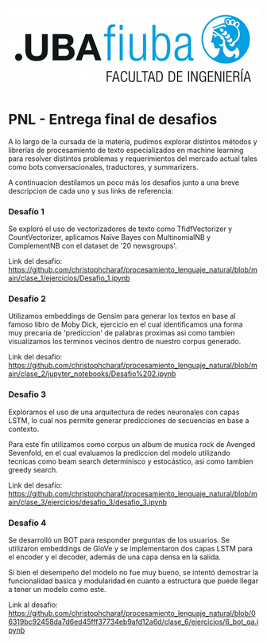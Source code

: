 ![image](https://github.com/hernancontigiani/ceia_memorias_especializacion/raw/master/Figures/logoFIUBA.jpg)

#  PNL - Entrega final de desafios 

A lo largo de la cursada de la materia, pudimos explorar distintos métodos y librerías de procesamiento de texto especializados en machine learning para resolver distintos problemas y requerimientos del mercado actual tales como bots conversacionales, traductores, y summarizers.

A continuacion destilamos un poco más los desafíos junto a una breve descripcion de cada uno y sus links de referencia:

### Desafío 1
Se exploró el uso de vectorizadores de texto como TfidfVectorizer y CountVectorizer, aplicamos Naïve Bayes con MultinomialNB y ComplementNB con el dataset de '20 newsgroups'. 
    
Link del desafio: https://github.com/christophcharaf/procesamiento_lenguaje_natural/blob/main/clase_1/ejercicios/Desafio_1.ipynb

### Desafío 2
Utilizamos embeddings de Gensim para generar los textos en base al famoso libro de Moby Dick, ejercicio en el cual identificamos una forma muy precaria de 'prediccion' de palabras proximas asi como tambien visualizamos los terminos vecinos dentro de nuestro corpus generado.

Link del desafio: https://github.com/christophcharaf/procesamiento_lenguaje_natural/blob/main/clase_2/jupyter_notebooks/Desafio%202.ipynb

### Desafío 3
Exploramos el uso de una arquitectura de redes neuronales con capas LSTM, lo cual nos permite generar predicciones de secuencias en base a contexto.

Para este fin utilizamos como corpus un album de musica rock de Avenged Sevenfold, en el cual evaluamos la prediccion del modelo utilizando tecnicas como beam search determinisco y estocástico, asi como tambien greedy search.

Link del desafío: https://github.com/christophcharaf/procesamiento_lenguaje_natural/blob/main/clase_3/ejercicios/desafio_3/desafio_3.ipynb


### Desafío 4
Se desarrolló un BOT para responder preguntas de los usuarios. Se utilizaron embeddings de GloVe y se implementaron dos capas LSTM para el encoder y el decoder, además de una capa densa en la salida.

Si bien el desempeño del modelo no fue muy bueno, se intentó demostrar la funcionalidad basica y modularidad en cuanto a estructura que puede llegar a tener un modelo como este.

Link al desafio:
https://github.com/christophcharaf/procesamiento_lenguaje_natural/blob/06319bc92458da7d6ed45fff37734eb9afd12a6d/clase_6/ejercicios/6_bot_qa.ipynb
